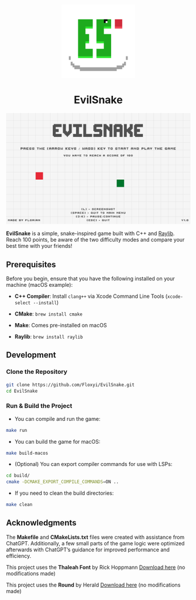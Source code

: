 <p align="center">
  <img src="/assets/textures/EvilSnake.png" alt="EvilSnake Icon" width="200" />
</p>

<div align="center">
    <h1>EvilSnake</h1>
</div>

![EvilSnake Screenshot](/assets/textures/Screenshot.png)

**EvilSnake** is a simple, snake-inspired game built with C++ and [Raylib](https://www.raylib.com/). Reach 100 points, be aware of the two difficulty modes and compare your best time with your friends!

## Prerequisites

Before you begin, ensure that you have the following installed on your machine (macOS example):

- **C++ Compiler**: Install `clang++` via Xcode Command Line Tools (`xcode-select --install`)

- **CMake**: `brew install cmake`

- **Make**: Comes pre-installed on macOS

- **Raylib**: `brew install raylib`

## Development

### Clone the Repository

```bash
git clone https://github.com/Floxyi/EvilSnake.git
cd EvilSnake
```

### Run & Build the Project

- You can compile and run the game:

```bash
make run
```

- You can build the game for macOS:

```bash
make build-macos
```

- (Optional) You can export compiler commands for use with LSPs:

```bash
cd build/
cmake -DCMAKE_EXPORT_COMPILE_COMMANDS=ON ..
```

- If you need to clean the build directories:

```bash
make clean
```

## Acknowledgments

The **Makefile** and **CMakeLists.txt** files were created with assistance from ChatGPT. Additionally, a few small parts of the game logic were optimized afterwards with ChatGPT’s guidance for improved performance and efficiency.

This project uses the **Thaleah Font** by Rick Hoppmann [Download here](https://tinyworlds.itch.io/free-pixel-font-thaleah) (no modifications made)

This project uses the **Round** by Herald [Download here](https://heraldod.itch.io/bitmap-fonts) (no modifications made)
